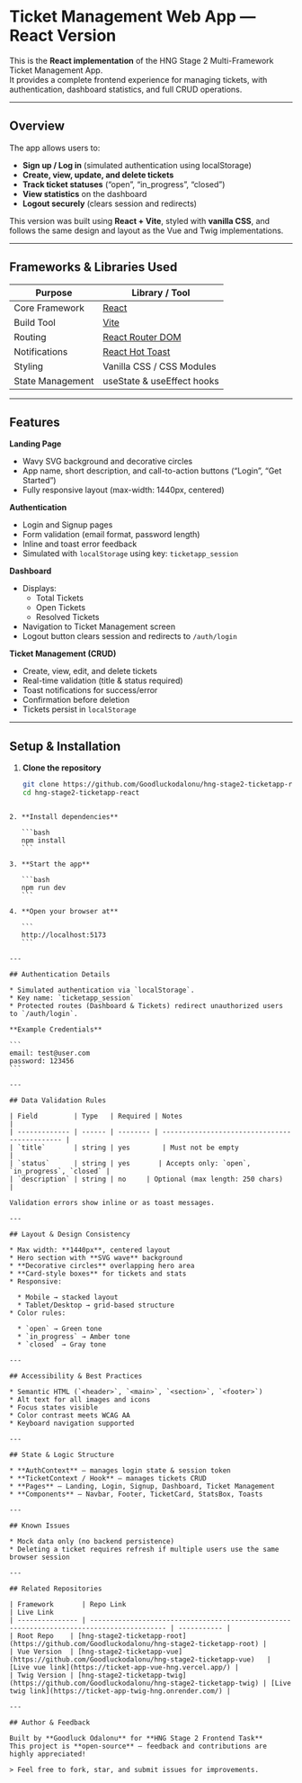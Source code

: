 # Ticket Management Web App — React Version

This is the **React implementation** of the HNG Stage 2 Multi-Framework Ticket Management App.  
It provides a complete frontend experience for managing tickets, with authentication, dashboard statistics, and full CRUD operations.

---

## Overview

The app allows users to:
- **Sign up / Log in** (simulated authentication using localStorage)
- **Create, view, update, and delete tickets**
- **Track ticket statuses** (“open”, “in_progress”, “closed”)
- **View statistics** on the dashboard
- **Logout securely** (clears session and redirects)

This version was built using **React + Vite**, styled with **vanilla CSS**, and follows the same design and layout as the Vue and Twig implementations.

---

## Frameworks & Libraries Used

| Purpose | Library / Tool |
|----------|----------------|
| Core Framework | [React](https://react.dev/) |
| Build Tool | [Vite](https://vitejs.dev/) |
| Routing | [React Router DOM](https://reactrouter.com/) |
| Notifications | [React Hot Toast](https://react-hot-toast.com/) |
| Styling | Vanilla CSS / CSS Modules |
| State Management | useState & useEffect hooks |

---

## Features

**Landing Page**
- Wavy SVG background and decorative circles  
- App name, short description, and call-to-action buttons (“Login”, “Get Started”)  
- Fully responsive layout (max-width: 1440px, centered)

**Authentication**
- Login and Signup pages  
- Form validation (email format, password length)  
- Inline and toast error feedback  
- Simulated with `localStorage` using key: `ticketapp_session`

**Dashboard**
- Displays:
  - Total Tickets
  - Open Tickets
  - Resolved Tickets
- Navigation to Ticket Management screen  
- Logout button clears session and redirects to `/auth/login`

**Ticket Management (CRUD)**
- Create, view, edit, and delete tickets  
- Real-time validation (title & status required)  
- Toast notifications for success/error  
- Confirmation before deletion  
- Tickets persist in `localStorage`

---

## Setup & Installation

1. **Clone the repository**
   ```bash
   git clone https://github.com/Goodluckodalonu/hng-stage2-ticketapp-react.git
   cd hng-stage2-ticketapp-react
````

2. **Install dependencies**

   ```bash
   npm install
   ```

3. **Start the app**

   ```bash
   npm run dev
   ```

4. **Open your browser at**

   ```
   http://localhost:5173
   ```

---

## Authentication Details

* Simulated authentication via `localStorage`.
* Key name: `ticketapp_session`
* Protected routes (Dashboard & Tickets) redirect unauthorized users to `/auth/login`.

**Example Credentials**

```
email: test@user.com
password: 123456
```

---

## Data Validation Rules

| Field         | Type   | Required | Notes                                         |
| ------------- | ------ | -------- | --------------------------------------------- |
| `title`       | string | yes        | Must not be empty                             |
| `status`      | string | yes       | Accepts only: `open`, `in_progress`, `closed` |
| `description` | string | no     | Optional (max length: 250 chars)              |

Validation errors show inline or as toast messages.

---

## Layout & Design Consistency

* Max width: **1440px**, centered layout
* Hero section with **SVG wave** background
* **Decorative circles** overlapping hero area
* **Card-style boxes** for tickets and stats
* Responsive:

  * Mobile → stacked layout
  * Tablet/Desktop → grid-based structure
* Color rules:

  * `open` → Green tone
  * `in_progress` → Amber tone
  * `closed` → Gray tone

---

## Accessibility & Best Practices

* Semantic HTML (`<header>`, `<main>`, `<section>`, `<footer>`)
* Alt text for all images and icons
* Focus states visible
* Color contrast meets WCAG AA
* Keyboard navigation supported

---

## State & Logic Structure

* **AuthContext** — manages login state & session token
* **TicketContext / Hook** — manages tickets CRUD
* **Pages** — Landing, Login, Signup, Dashboard, Ticket Management
* **Components** — Navbar, Footer, TicketCard, StatsBox, Toasts

---

## Known Issues

* Mock data only (no backend persistence)
* Deleting a ticket requires refresh if multiple users use the same browser session

---

## Related Repositories

| Framework       | Repo Link                                                                                 | Live Link
| --------------- | ----------------------------------------------------------------------------------------- | ----------- |
| Root Repo    | [hng-stage2-ticketapp-root](https://github.com/Goodluckodalonu/hng-stage2-ticketapp-root) |
| Vue Version  | [hng-stage2-ticketapp-vue](https://github.com/Goodluckodalonu/hng-stage2-ticketapp-vue)   | [Live vue link](https://ticket-app-vue-hng.vercel.app/) |
| Twig Version | [hng-stage2-ticketapp-twig](https://github.com/Goodluckodalonu/hng-stage2-ticketapp-twig) | [Live twig link](https://ticket-app-twig-hng.onrender.com/) |

---

## Author & Feedback

Built by **Goodluck Odalonu** for **HNG Stage 2 Frontend Task**
This project is **open-source** — feedback and contributions are highly appreciated!

> Feel free to fork, star, and submit issues for improvements.
